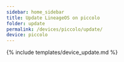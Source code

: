 ```yaml
---
sidebar: home_sidebar
title: Update LineageOS on piccolo
folder: update
permalink: /devices/piccolo/update/
device: piccolo
---
```

{% include templates/device_update.md %}
